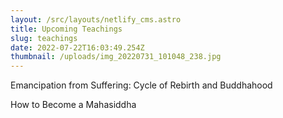 ```yaml
---
layout: /src/layouts/netlify_cms.astro
title: Upcoming Teachings
slug: teachings
date: 2022-07-22T16:03:49.254Z
thumbnail: /uploads/img_20220731_101048_238.jpg
---
```

Emancipation from Suffering:
Cycle of Rebirth and Buddhahood 

How to Become a Mahasiddha